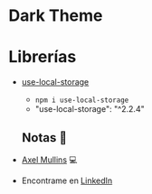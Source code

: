 # Dark Theme

# Librerías

- [use-local-storage](https://www.npmjs.com/package/use-local-storage)
    - `npm i use-local-storage`
    - "use-local-storage": "^2.2.4"

    ## Notas 📢

- [Axel Mullins](https://github.com/AxelMullins) 💻
- Encontrame en [LinkedIn](https://www.linkedin.com/in/axel-mullins/)